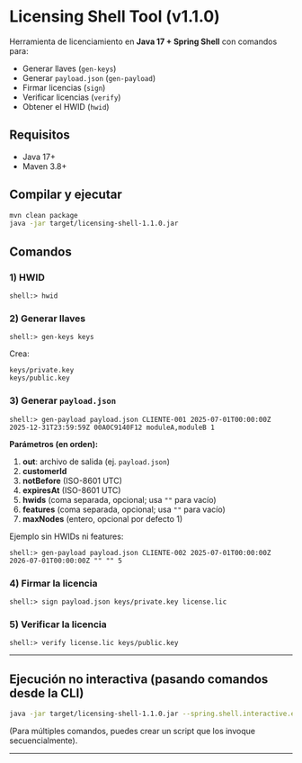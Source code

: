 # Licensing Shell Tool (v1.1.0)

Herramienta de licenciamiento en **Java 17 + Spring Shell** con comandos para:
- Generar llaves (`gen-keys`)
- Generar `payload.json` (`gen-payload`)
- Firmar licencias (`sign`)
- Verificar licencias (`verify`)
- Obtener el HWID (`hwid`)

## Requisitos
- Java 17+
- Maven 3.8+

## Compilar y ejecutar
```bash
mvn clean package
java -jar target/licensing-shell-1.1.0.jar
```

## Comandos

### 1) HWID
```shell
shell:> hwid
```

### 2) Generar llaves
```shell
shell:> gen-keys keys
```
Crea:
```
keys/private.key
keys/public.key
```

### 3) Generar `payload.json`
```shell
shell:> gen-payload payload.json CLIENTE-001 2025-07-01T00:00:00Z 2025-12-31T23:59:59Z 00A0C9140F12 moduleA,moduleB 1
```
**Parámetros (en orden):**
1. **out**: archivo de salida (ej. `payload.json`)
2. **customerId**
3. **notBefore** (ISO-8601 UTC)
4. **expiresAt** (ISO-8601 UTC)
5. **hwids** (coma separada, opcional; usa `""` para vacío)
6. **features** (coma separada, opcional; usa `""` para vacío)
7. **maxNodes** (entero, opcional por defecto 1)

Ejemplo sin HWIDs ni features:
```shell
shell:> gen-payload payload.json CLIENTE-002 2025-07-01T00:00:00Z 2026-07-01T00:00:00Z "" "" 5
```

### 4) Firmar la licencia
```shell
shell:> sign payload.json keys/private.key license.lic
```

### 5) Verificar la licencia
```shell
shell:> verify license.lic keys/public.key
```

---

## Ejecución no interactiva (pasando comandos desde la CLI)
```bash
java -jar target/licensing-shell-1.1.0.jar --spring.shell.interactive.enabled=false   --spring.shell.command=hwid
```

(Para múltiples comandos, puedes crear un script que los invoque secuencialmente).

---

